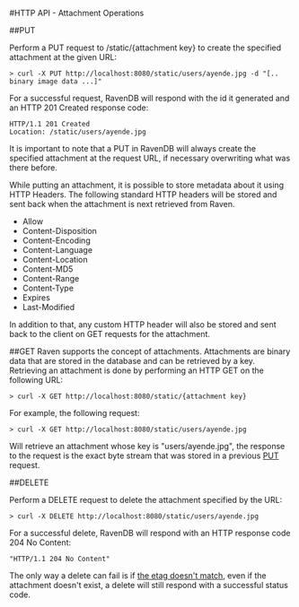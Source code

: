 #HTTP API - Attachment Operations

##PUT <a id="put"></a>

Perform a PUT request to /static/{attachment key} to create the specified attachment at the given URL:

    > curl -X PUT http://localhost:8080/static/users/ayende.jpg -d "[.. binary image data ...]"

For a successful request, RavenDB will respond with the id it generated and an HTTP 201 Created response code:

    HTTP/1.1 201 Created
    Location: /static/users/ayende.jpg

It is important to note that a PUT in RavenDB will always create the specified attachment at the request URL, if necessary overwriting what was there before.

While putting an attachment, it is possible to store metadata about it using HTTP Headers. The following standard HTTP headers will be stored and sent back when the attachment is next retrieved from Raven.

* Allow
* Content-Disposition
* Content-Encoding
* Content-Language
* Content-Location
* Content-MD5
* Content-Range
* Content-Type
* Expires
* Last-Modified

In addition to that, any custom HTTP header will also be stored and sent back to the client on GET requests for the attachment.

##GET <a id="get"></a>
Raven supports the concept of attachments. Attachments are binary data that are stored in the database and can be retrieved by a key.
Retrieving an attachment is done by performing an HTTP GET on the following URL:

    > curl -X GET http://localhost:8080/static/{attachment key}

For example, the following request:

    > curl -X GET http://localhost:8080/static/users/ayende.jpg

Will retrieve an attachment whose key is "users/ayende.jpg", the response to the request is the exact byte stream that was stored in a previous [PUT](http://ravendb.net/docs/http-api/attachments/http-api-put-attachments) request.

##DELETE <a id="delete"></a>

Perform a DELETE request to delete the attachment specified by the URL:

    > curl -X DELETE http://localhost:8080/static/users/ayende.jpg

For a successful delete, RavenDB will respond with an HTTP response code 204 No Content:

    "HTTP/1.1 204 No Content"

The only way a delete can fail is if [the etag doesn't match](http://ravendb.net/docs/http-api/http-api-comcurrency), even if the attachment doesn't exist, a delete will still respond with a successful status code.